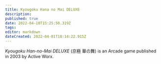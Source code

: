 ```yaml
---
title: Kyougoku Hana no Mai DELUXE
description: 
published: true
date: 2022-04-10T15:25:50.319Z
tags: 
editor: markdown
dateCreated: 2022-04-01T18:14:22.915Z
---
```


_Kyougoku Han-no-Mai DELUXE_ (<span lang='ja'>京極 華の舞</span>) is an Arcade game published in 2003 by Active Worx.
